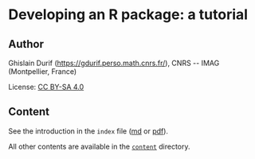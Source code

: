 # Developing an R package: a tutorial

## Author

Ghislain Durif (https://gdurif.perso.math.cnrs.fr/), CNRS -- IMAG (Montpellier, France)

License: [CC BY-SA 4.0](https://creativecommons.org/licenses/by-sa/4.0/)

## Content

See the introduction in the `index` file ([md](./index.md) or [pdf](./index.pdf)).

All other contents are available in the [`content`](./content) directory.
